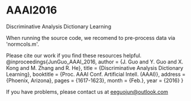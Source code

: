 # AAAI2016
Discriminative Analysis Dictionary Learning

When running the source code, we recomend to pre-process data via 'normcols.m'.

Please cite our work if you find these resources helpful.
@inproceedings{JunGuo_AAAI_2016,
  author = {J. Guo and Y. Guo and X. Kong and M. Zhang and R. He},
  title = {Discriminative Analysis Dictionary Learning},
  booktitle = {Proc. AAAI Conf. Artificial Intell. (AAAI)},
  address = {Phoenix, Arizona},
  pages = {1617-1623},
  month = {Feb.},
  year = {2016}
}

If you have problems, please contact us at eeguojun@outlook.com
